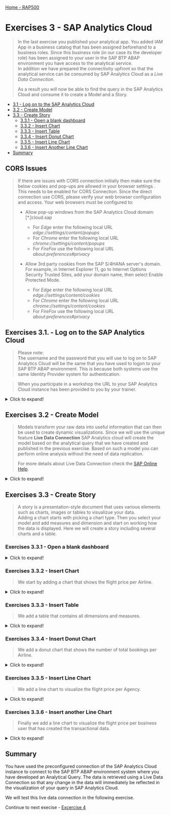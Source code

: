 [Home - RAP500](../../README.md#exercises)

# Exercises 3 - SAP Analytics Cloud
> In the last exercise you published your analytical app. You added IAM App in a business catalog that has been assigned beforehand to a business roles. Since this business role (in our case its the developer role) has been assigned to your user in the SAP BTP ABAP environment you have access to the analytical service.   
> In addition we have prepared the connectivity upfront so that the analytical service can be consumed by SAP Analytics Cloud as a *Live Data Connection*.
> 
> As a result you will now be able to find the query in the SAP Analytics Cloud and consume it to create a Model and a Story.

- [3.1 - Log on to the SAP Analytics Cloud](README.md#exercises-31---log-on-to-the-SAP-Analytics-Cloud)
- [3.2 - Create Model](README.md#exercises-32---create-model)  
- [3.3 - Create Story](README.md#exercises-33---create-story)  
   - [3.3.1 - Open a blank dashboard](README.md#exercises-331---Open-a-blank-dashboard)    
   - [3.3.2 - Insert Chart](README.md#exercises-332---insert-chart)    
   - [3.3.3 - Insert Table](README.md#exercises-333---insert-table)  
   - [3.3.4 - Insert Donut Chart](README.md#exercises-334---insert-donut-chart)  
   - [3.3.5 - Insert Line Chart](README.md#exercises-335---insert-line-chart) 
   - [3.3.6 - Insert Another Line Chart](README.md#exercises-336---insert-another-line-chart)
- [Summary](README.md#exercises/ex3#summary)   

## CORS Issues

> If there are issues with CORS connection initially then make sure the below cookies and pop-ups are allowed in your browser settings .
> This needs to be enabled for CORS Connection.
> Since the direct connection use CORS, please verify your web browser configuration and access.
> Your web browsers must be configured to:
>    -	Allow pop-up windows from the SAP Analytics Cloud domain: [*.]cloud.sap  
>        - For *Edge* enter the following local URL *edge://settings/content/popups*  
>        - For *Chrome* enter the following local URL *chrome://settings/content/popups*  
>        - For *FireFox* use the following local URL *about:preferences#privacy*   
>        
>    -	Allow 3rd party cookies from the SAP S/4HANA server's domain. For example, in Internet Explorer 11, go to Internet Options  Security  Trusted Sites, add your domain name, then select Enable Protected Mode.  
>        -  For *Edge* enter the following local URL *edge://settings/content/cookies*  
>         - For *Chrome* enter the following local URL *chrome://settings/content/cookies*  
>         - For *FireFox* use the following local URL *about:preferences#privacy*

## Exercises 3.1. - Log on to the SAP Analytics Cloud

   > Please note:  
   > The username and the password that you will use to log on to SAP Analytics Cloud will be the same that you have used to logon to your SAP BTP ABAP environment. This is because both systems use the same Identity Provider system for authentication.
  
   > When you participate in a workshop the URL to your SAP Analytics Cloud instance has been provided to you by your trainer.   

<details>
  <summary>Click to expand!</summary>
  
1. Open the link to your SAP Analytics Cloud instance and use your username and password to connect to the SAP Analytics Cloud account.   
  
    ![login](images/2010.png)

[^Top of page](README.md) 

</details>

## Exercises 3.2 - Create Model

> Models transform your raw data into useful information that can then be used to create dynamic visualizations. Since we will use the unique feature **Live Data Connection** SAP Analytics cloud will create the model based on the analytical query that we have created and published in the previous exercise. 
> Based on such a model you can perform online analysis without the need of data replication.
> 
> For more details about Live Data Connection check the [SAP Online Help](https://help.sap.com/viewer/00f68c2e08b941f081002fd3691d86a7/release/en-US/5b4dad4d97664c41ae63bf1153e5e91e.html).  


<details>
  <summary>Click to expand!</summary>

1. Expand navigation bar by clicking on the **Hamburger icon**.

  ![navigation bar](images/2020.png)

2. Choose **Modeler** and then click **Live Data Model**

  ![live data](images/2030.png)

3. In the popup choose **SAP BW** for **System Type**

  ![system type](images/2040.png)
  
4. Choose **RAPWS** as **Connection** and login with your username and password that you use in the SAP BTP ABAP environment system in the second popup.

   > The connection **RAPWS** has been prepared beforehand. It uses a *communication arrangement* that has been created in the SAP BTP ABAP enviroment. The connection type is a *direct connection* that uses *SAML based Single Sign On*.  
   >  So when using this connection the user that is currently logged on to SAC in the browser will be used to authenticate to get access to the SAP BTP ABAP environment system that provides the analytical service.  

   >  Please note: If both systems do not use the same Identity Provider you will be prompted to enter your credentials of the SAP BTP ABAP environment system. Otherwise you will be automatically be logged on.  

  ![Logon screen that will popup if different IdP's are used](images/2050.png)
  
5. Select your created Query in the last exercise as **Data Source**. 

   > If your service does not show up in the list of available service you might have forgotten to press the button **Publish Locally** in your IAM app in ADT in [Excercise 2](../ex2/README.md).    
   

  ![data source](images/2060.png)
  
6. Click **OK** to continue. 
  
  ![ok](images/2070.png)
  
7. In the model you can check all Dimensions and Measures. Lets start with the measures.  

   > You can see all available measures and the number of decimal places that have been retrieved. 


  ![measures](images/2080.png)

8. We can also see the list of all dimensions that are part of the model. 

   > On the left hand side in the column *ID* we find the technical names of the dimension fields. The technical names are all UUIDs. This is because we used the annotation @Analytics.internalName: #LOCAL in all our dimension views. Using UUID's as technical names has benefits when the model is changed later.  
   > Right next to the technical names we find the descriptions of our dimension fields. The descriptions can be changed if wished or needed.  
   > Please note, that we are also able to group the dimensions by adding appropriate names in the column *Group*.  

  ![dimensions](images/2090.png)
  
  
9. Save the new model and enter the following values:

  - Name: **ZRAP500_####**
  - Description: **Model ####** 

  ![save](images/2100.png)
  
  Click **OK**

10. Check your model in the Modeler page. 

  ![modeler](images/2110.png)
  
  [^Top of page](README.md)
  
  </details>
  
  
## Exercises 3.3 - Create Story

> A story is a presentation-style document that uses various elements such as charts, images or tables to visualizue your data.  
> Adding a chart starts with picking a chart type. Then you select your model and add measures and dimension and start on working how the data is displayed.
> Here we will create a story including several charts and a table. 

### Exercises 3.3.1 - Open a blank dashboard

<details>
  <summary>Click to expand!</summary>

1. Expand navigation bar and click **Stories**.

  ![stories](images/2120.png)
  
2. Choose **Dashboard** as your template.

  ![template](images/2130.png)
  
3. A **Blank Dashboard** will be opened. 

  ![blank](images/2140.png)
  
4. Enter a **Dashboard Title** like **RAP500_####**.

   Now you can insert some charts or tables and use the model you created before based on your analytical query. 
 
[^Top of page](README.md) 

</details>

### Exercises 3.3.2 - Insert Chart

> We start by adding a chart that shows the flight price per Airline.

<details>
  <summary>Click to expand!</summary>
   
1. To insert a chart, click on the *chart icon* in the task menu and select your model with double clicking your model.

   ![insert chart](images/2150.png)
  
2. You can move the chart with click and drag around the page. 
  
   ![move chart](images/2160.png)

3. After you found a place for your chart, you need to add some measures and dimensions, which should be shown on the chart. You will find all settings on the right hand side under **Builder**.

   ![Builder](images/2170.png)

4. Open **+ Add Measure** and choose **Flight Price**. You will see the sum of all flight prices that have been booked on the chart.

   ![measure](images/2180.png)
  
5. Open **+ Add Dimension** and choose **Airline ID**. Now there is a chart which shows how the flight costs are distributed accross the different countries your customers live in.

   ![dimension](images/2190.png)
   
   > **Save your changes**  
   > Before adding more items to your story, you should save the story.
   
6. Click on save icon and choose **Save**.

    ![save](images/2250_small.png)
  
7. Enter following values and click **OK**

  - Name:  **RAP500_####_Story**
  - Description: **Story ###**
  
  ![story](images/2260.png)
  
8. You will find your new created story undre **Welcome to Stories**

  ![welcome](images/2270.png)

  [^Top of page](README.md)
  
 </details>

### Exercises 3.3.3 - Insert Table

> We add a table that contains all dimensions and measures.  

<details>
  <summary>Click to expand!</summary>
   
1. Go to your story and swich to the **Edit** mode by pressing the _Edit|View_ toggle button located in the upper right corner of the editor.

2. To insert a table, click on the *table icon*. A Table will be created and all dimensions and measures will be displayed. You can move the table, make it bigger. You can change dimensions and measures under **Builder**.
  
   ![table](images/2200.png)
  
   In the table you can find all data from your query, what you choose as **ROWS** or **COLUMNS**. We have just one dimension **CustomerCountry** in columns and all other dimensions are in rows. 

   ![columns](images/2210.png)
   
3. Click on save icon and choose **Save**.   

[^Top of page](README.md) 

</details>  

### Exercises 3.3.4 - Insert Donut Chart  

> We add a donut chart that shows the number of total bookings per Airline.

<details>
  <summary>Click to expand!</summary>
   
1. Insert another chart and choose **Donut** under **Builder -> Chart Structure**.

   ![donut](images/2220.png)
  
2. Choose **Total of Booking** under **+ Add Measure** and choose **Airline ID** under **Color** > **+ Add Dimension**. 

    > We now have a visualization how the booking costs are distributed accross the different airlines.  

    ![measure](images/2230.png)
   
    ![chart donut](images/2240.png)
    
3. Click on save icon and choose **Save**.    

[^Top of page](README.md) 

</details>


### Exercises 3.3.5 - Insert Line Chart  

> We add a line chart to visualize the flight price per Agency.

<details>
  <summary>Click to expand!</summary>
   
1. Insert another chart and choose **Line** under **Builder -> Chart Structure -> Trend** .

   ![line](images/2275.png)
  
2. Choose **Flight Price** under **+ Add Measure -> Left Y-Axis** and choose **Agency ID** under **+ Add Dimension**. 

    ![measure](images/2280.png)
   
3. Click on save icon and choose **Save**.

[^Top of page](README.md) 

</details>

### Exercises 3.3.6 - Insert another Line Chart  

> Finally we add a line chart to visualize the flight price per business user that has created the transactional data.

<details>
  <summary>Click to expand!</summary>
   
1. Insert another chart and choose **Line** under **Builder -> Chart Structure -> Trend** .

   ![donut](images/2285.png)
  
2. Choose **Flight Price** under **+ Add Measure -> Left Y-Axis** and choose **Loc. Changed By** under **+ Add Dimension**. 

    ![measure](images/2290.png)

3. Click on save icon and choose **Save**.

[^Top of page](README.md) 

</details>



  

## Summary

You have used the preconfigured connection of the SAP Analytics Cloud instance to connect to the SAP BTP ABAP environment system where you have developed an Analytical Query. The data is retrieved using a Live Data Connection so that any change in the data will immediately be reflected in the visualization of your query in SAP Analytics Cloud.  

We will test this live data connection in the following exercise.

Continue to next execise - [Excercise 4](../ex4/README.md)
  


























